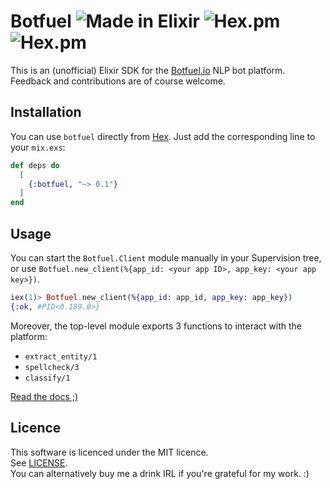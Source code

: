 # Botfuel ![Made in Elixir](https://cdn.rawgit.com/tchoutri/botfuel-elixir-sdk/master/elixir.svg) ![Hex.pm](https://img.shields.io/hexpm/v/botfuel.svg) ![Hex.pm](https://img.shields.io/hexpm/l/botfuel.svg)

This is an (unofficial) Elixir SDK for the [Botfuel.io](https://app.botfuel.io/docs) NLP bot platform.
Feedback and contributions are of course welcome.

## Installation

You can use `botfuel` directly from [Hex](https://hex.pm). Just add the corresponding line to your `mix.exs`:

```Elixir
def deps do
  [
    {:botfuel, "~> 0.1"}
  ]
end
```

## Usage

You can start the `Botfuel.Client` module manually in your Supervision tree, or use `Botfuel.new_client(%{app_id: <your app ID>, app_key: <your app key>})`.

```Elixir
iex(1)> Botfuel.new_client(%{app_id: app_id, app_key: app_key})
{:ok, #PID<0.189.0>}
```

Moreover, the top-level module exports 3 functions to interact with the platform:

* `extract_entity/1`
* `spellcheck/3`
* `classify/1`

[Read the docs ;)](https://hexdocs.pm/botfuel)

## Licence

This software is licenced under the MIT licence.  
See [LICENSE](LICENSE).  
You can alternatively buy me a drink IRL if you're grateful for my work. :)
